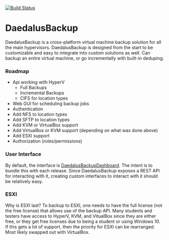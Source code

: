 [![Build Status](https://travis-ci.org/Capt-Lance/DaedalusBackup.svg?branch=master)](https://travis-ci.org/Capt-Lance/DaedalusBackup)
# DaedalusBackup
DaedalusBackup is a cross-platform virtual machine backup solution for all the main hypervisors. DaedalusBackup is designed from the start to be customizable and easy to integrate into custom solutions as well. Can backup an entire virtual machine, or go incrementally with built-in deduping.

### Roadmap
- Api working with HyperV
    - Full Backups
    - Incremental Backups
    - CIFS for location types
- Web GUI for scheduling backup jobs
- Authentication
- Add NFS to location types
- Add SFTP to location types
- Add KVM or VirtualBox support
- Add VirtualBox or KVM support (depending on what was done above)
- Add ESXI support
- Authorization (roles/permissions)

### User Interface
By default, the interface is [DaedalusBackupDashboard](https://github.com/Capt-Lance/DaedalusBackupDashboard). The intent is to bundle this with each release. Since DaedalusBackup exposes a REST API for interacting with it, creating custom interfaces to interact with it should be relatively easy.

### ESXI
Why is ESXI last? To backup to ESXI, one needs to have the full license (not the free license) that allows use of the backup API. Many students and testers have access to HyperV, KVM, and VitualBox since they are either free, or they get free licenses due to being a student or using Windows 10. If this gets a lot of support, then the priority for ESXI can be rearranged. Most likely swapped out with VirtualBox.